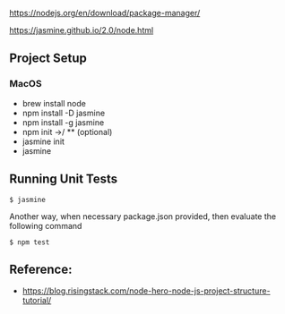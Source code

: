 https://nodejs.org/en/download/package-manager/

https://jasmine.github.io/2.0/node.html

## Project Setup
### MacOS
- brew install node
- npm install -D jasmine
- npm install -g jasmine
- npm init ->/ ** (optional)
- jasmine init
- jasmine


## Running Unit Tests
```
$ jasmine
```
Another way, when necessary package.json provided, then evaluate the following command
```
$ npm test
```

## Reference:
- https://blog.risingstack.com/node-hero-node-js-project-structure-tutorial/
